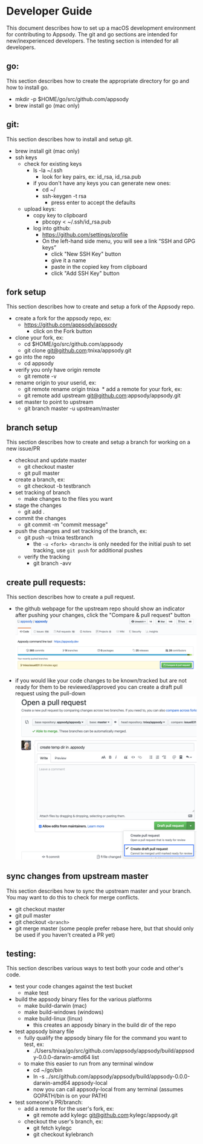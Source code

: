 # Developer Guide
This document describes how to set up a macOS development environment for contributing to Appsody. The git and go sections are intended for new/inexperienced developers. The testing section is intended for all developers. 
## go:
This section describes how to create the appropriate directory for go and how to install go.
* mkdir -p $HOME/go/src/github.com/appsody
* brew install go (mac only)
## git:
This section describes how to install and setup git.
* brew install git (mac only)
* ssh keys
    * check for existing keys
        * ls -la ~/.ssh
            * look for key pairs, ex: id_rsa, id_rsa.pub
        * if you don't have any keys you can generate new ones:
            * cd ~/
            * ssh-keygen -t rsa
                * press enter to accept the defaults
    * upload keys:
        * copy key to clipboard
            * pbcopy < ~/.ssh/id_rsa.pub
        * log into github:
            * https://github.com/settings/profile
            * On the left-hand side menu, you will see a link “SSH and GPG keys”
                * click "New SSH Key" button
                * give it a name
                * paste in the copied key from clipboard
                * click "Add SSH Key" button
## fork setup
This section describes how to create and setup a fork of the Appsody repo.
* create a fork for the appsody repo, ex:
    * https://github.com/appsody/appsody
        * click on the Fork button
* clone your fork, ex:
    * cd $HOME/go/src/github.com/appsody
    * git clone git@github.com:tnixa/appsody.git
* go into the repo
    * cd appsody
* verify you only have origin remote
    * git remote -v
* rename origin to your userid, ex:
    * git remote rename origin tnixa
 * add a remote for your fork, ex:
    * git remote add upstream git@github.com:appsody/appsody.git
* set master to point to upstream
    * git branch master -u upstream/master
## branch setup
This section describes how to create and setup a branch for working on a new issue/PR
* checkout and update master
    * git checkout master
    * git pull master
* create a branch, ex:
    * git checkout -b testbranch
* set tracking of branch
    * make changes to the files you want
* stage the changes
    * git add .
* commit the changes
    * git commit -m "commit message"
* push the changes and set tracking of the branch, ex:
    * git push -u tnixa testbranch
        * the `-u <fork> <branch>` is only needed for the initial push to set tracking, use `git push` for additional pushes
    * verify the tracking 
        * git branch -avv
## create pull requests:
This section describes how to create a pull request.
* the github webpage for the upstream repo should show an indicator after pushing your changes, click the "Compare & pull request" button
![image info](pull-request.png)

* if you would like your code changes to be known/tracked but are not ready for them to be reviewed/approved you can create a draft pull request using the pull-down
![image info](draft-pull-request.png)

## sync changes from upstream master
This section describes how to sync the upstream master and your branch. You may want to do this to check for merge conflicts.
* git checkout master
* git pull master
* git checkout `<branch>`
* git merge master (some people prefer rebase here, but that should only be used if you haven't created a PR yet)
## testing:
This section describes various ways to test both your code and other's code.
* test your code changes against the test bucket
    * make test
* build the appsody binary files for the various platforms
    * make build-darwin (mac)
    * make build-windows (windows)
    * make build-linux (linux)
        * this creates an apposdy binary in the build dir of the repo
* test appsody binary file
    * fully qualify the appsody binary file for the command you want to test, ex:
        * ./Users/tnixa/go/src/github.com/appsody/appsody/build/appsody-0.0.0-darwin-amd64 list
    * to make this easier to run from any terminal window
        * cd ~/go/bin
        * ln -s ../src/github.com/appsody/appsody/build/appsody-0.0.0-darwin-amd64 appsody-local
        * now you can call appsody-local from any terminal (assumes GOPATH/bin is on your PATH)
* test someone's PR/branch:
    * add a remote for the user's fork, ex:
        * git remote add kylegc git@github.com:kylegc/appsody.git
    * checkout the user's branch, ex:
        * git fetch kylegc
        * git checkout kylebranch